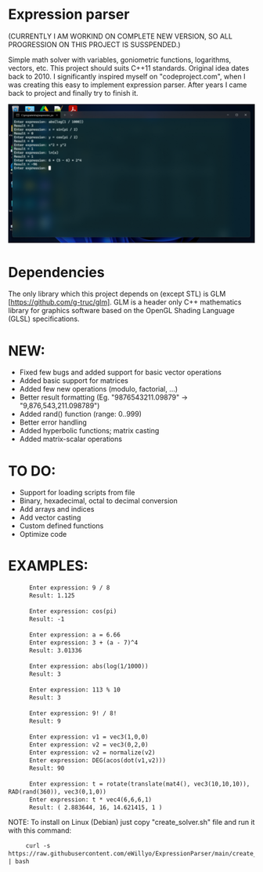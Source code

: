 # Expression parser

(CURRENTLY I AM WORKIND ON COMPLETE NEW VERSION, SO ALL PROGRESSION ON THIS PROJECT IS SUSSPENDED.)

 Simple math solver with variables, goniometric functions, logarithms, vectors, etc. This project should suits C++11 standards. Original idea dates back to 2010. I significantly inspired myself on "codeproject.com", when I was creating this easy to implement expression parser. After years I came back to project and finally try to finish it. 
 
 
  [![Expression input](https://github.com/eWillyo/ExpressionParser/blob/a966ae5f640ba9ece3d49580170910264f50ac47/expression_input.png?raw=true)](https://www.youtube.com/watch?v=lFQNcjrtSyo)


# Dependencies


The only library which this project depends on (except STL) is GLM [https://github.com/g-truc/glm]. GLM is a header only C++ mathematics library for graphics software based on the OpenGL Shading Language (GLSL) specifications.


 # NEW: 
 
 
  * Fixed few bugs and added support for basic vector operations
  * Added basic support for matrices
  * Added few new operations (modulo, factorial, ...)
  * Better result formatting (Eg. "9876543211.09879" -> "9,876,543,211.098789")
  * Added rand() function (range: 0..999)
  * Better error handling
  * Added hyperbolic functions; matrix casting
  * Added matrix-scalar operations
 
 
 # TO DO: 
 
 
  * Support for loading scripts from file
  * Binary, hexadecimal, octal to decimal conversion
  * Add arrays and indices
  * Add vector casting
  * Custom defined functions
  * Optimize code
 
 
 # EXAMPLES:
 
          Enter expression: 9 / 8
          Result: 1.125

          Enter expression: cos(pi)
          Result: -1
          
          Enter expression: a = 6.66
          Enter expression: 3 + (a - 7)^4
          Result: 3.01336
          
          Enter expression: abs(log(1/1000))
          Result: 3
          
          Enter expression: 113 % 10
          Result: 3
          
          Enter expression: 9! / 8!
          Result: 9
          
          Enter expression: v1 = vec3(1,0,0)
          Enter expression: v2 = vec3(0,2,0)
          Enter expression: v2 = normalize(v2)
          Enter expression: DEG(acos(dot(v1,v2)))
          Result: 90
          
          Enter expression: t = rotate(translate(mat4(), vec3(10,10,10)), RAD(rand(360)), vec3(0,1,0))
          Enter expression: t * vec4(6,6,6,1)
          Result: ( 2.883644, 16, 14.621415, 1 )
          


NOTE: To install on Linux (Debian) just copy "create_solver.sh" file and run it with this command:

         curl -s https://raw.githubusercontent.com/eWillyo/ExpressionParser/main/create_solver.sh | bash

